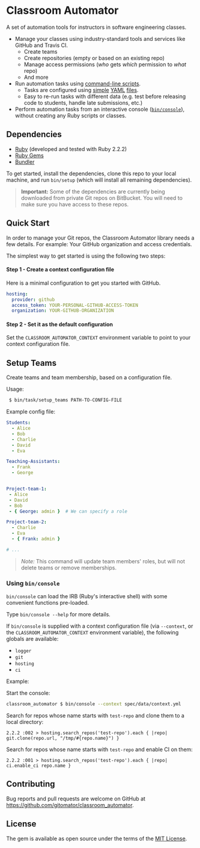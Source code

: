 # Classroom Automator

A set of automation tools for instructors in software engineering classes.

 * Manage your classes using industry-standard tools and services like GitHub and Travis CI.
    * Create teams
    * Create repositories (empty or based on an existing repo)
    * Manage access permissions (_who_ gets _which_ permission to _what_ repo)
    * And more
 * Run automation tasks using [command-line scripts](bin/task).       
    * Tasks are configured using [simple](spec/data/assignment.yml) [YAML](spec/data/teams.yml) [files](spec/data/context.yml).
    * Easy to re-run tasks with different data (e.g. test before releasing code to students, handle late submissions, etc.)
 * Perform automation tasks from an interactive console ([`bin/console`](bin/console)), without creating any Ruby scripts or classes.


## Dependencies

 * [Ruby](https://www.ruby-lang.org/en/downloads/) (developed and tested with Ruby 2.2.2)
 * [Ruby Gems](https://rubygems.org/pages/download)
 * [Bundler](http://bundler.io/)

To get started, install the dependencies, clone this repo to your local machine, and run `bin/setup`
(which will install all remaining dependencies).

 > **Important:** Some of the dependencies are currently being downloaded from
 > private Git repos on BitBucket. You will need to make sure you have access
 > to these repos.


## Quick Start

In order to manage your Git repos, the Classroom Automator library needs a few details. For example: Your GitHub organization and access credentials.

The simplest way to get started is using the following two steps:


#### Step 1 - Create a context configuration file

Here is a minimal configuration to get you started with GitHub.

```yaml
hosting:
  provider: github
  access_token: YOUR-PERSONAL-GITHUB-ACCESS-TOKEN
  organization: YOUR-GITHUB-ORGANIZATION
```

#### Step 2 - Set it as the default configuration

Set the `CLASSROOM_AUTOMATOR_CONTEXT` environment variable to point to your context configuration file.


## Setup Teams

Create teams and team membership, based on a configuration file.

Usage:

```sh
 $ bin/task/setup_teams PATH-TO-CONFIG-FILE
```

Example config file:

```yaml
Students:
  - Alice
  - Bob
  - Charlie
  - David
  - Eva

Teaching-Assistants:
  - Frank
  - George


Project-team-1:
 - Alice
 - David
 - Bob
 - { George: admin }  # We can specify a role

Project-team-2:
  - Charlie
  - Eva
  - { Frank: admin }

# ...
```


 > _Note:_ This command will update team members' roles, but will not delete teams or remove memberships.


### Using `bin/console`

`bin/console` can load the IRB (Ruby's interactive shell) with some convenient functions pre-loaded.

Type `bin/console --help` for more details.

If `bin/console` is supplied with a context configuration file (via `--context`, or the `CLASSROOM_AUTOMATOR_CONTEXT` environment variable), the following globals are available:

 * `logger`
 * `git`
 * `hosting`
 * `ci`


Example:

Start the console:

```sh
classroom_automator $ bin/console --context spec/data/context.yml
```

Search for repos whose name starts with `test-repo` and clone them to a local directory:

```
2.2.2 :002 > hosting.search_repos('test-repo').each { |repo| git.clone(repo.url, "/tmp/#{repo.name}") }
```

Search for repos whose name starts with `test-repo` and enable CI on them:

```
2.2.2 :001 > hosting.search_repos('test-repo').each { |repo| ci.enable_ci repo.name }
```

## Contributing

Bug reports and pull requests are welcome on GitHub at https://github.com/gitomator/classroom_automator.


## License

The gem is available as open source under the terms of the [MIT License](http://opensource.org/licenses/MIT).